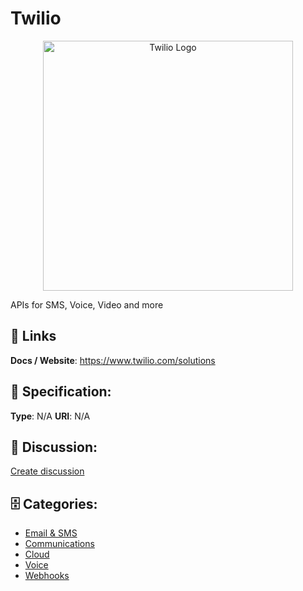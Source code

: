 # Twilio
<p align="center">
    <img width="400" src="https://raw.githubusercontent.com/apis-list/apis-list/main/apis/twilio/logo_256x256.png" alt="Twilio Logo"/>
</p>

APIs for SMS, Voice, Video and more

##  🔗 Links
**Docs / Website**: https://www.twilio.com/solutions

## 🧬 Specification:
**Type**:  N/A 
**URI**:  N/A 

## 💬 Discussion:
[Create discussion](https://github.com/apis-list/apis-list/discussions/new)

## 🗄️ Categories:
- [Email & SMS](https://github.com/apis-list/apis-list#email-and-sms)
- [Communications](https://github.com/apis-list/apis-list#communications)
- [Cloud](https://github.com/apis-list/apis-list#cloud)
- [Voice](https://github.com/apis-list/apis-list#voice)
- [Webhooks](https://github.com/apis-list/apis-list#webhooks)



